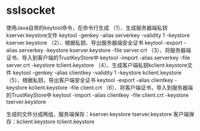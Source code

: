 # sslsocket
使用Java自带的keytool命令，在命令行生成
（1）、生成服务器端私钥kserver.keystore文件
keytool -genkey -alias serverkey -validity 1 -keystore kserver.keystore
（2）、根据私钥、导出服务器端安全证书
keytool -export -alias serverkey -keystore kserver.keystore -file server.crt
（3）、将服务器端证书、导入到客户端的TrustKeyStore中
keytool -import -alias serverkey -file server.crt -keystore tclient.keystore
（4）、生成客户端私钥kclient.keystore文件
keytool -genkey -alias clientkey -validity 1 -keystore kclient.keystore
（5）、根据私钥，导出客户端安全证书
keytool -export -alias clientkey -keystore kclient.keystore -file client.crt
（6）、将客户端证书，导入到服务器端的TrustKeyStore中
keytool -import -alias clientkey -file client.crt -keystore tserver.keystore

生成的文件分成两组，服务端保存：kserver.keystore tserver.keystore 客户端保存：kclient.keystore tclient.keystore